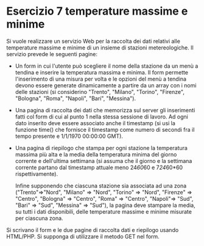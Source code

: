 # Esercizio 7 temperature massime e minime

Si vuole realizzare un servizio Web per la raccolta dei dati relativi alle temperature massime e minime di un insieme di stazioni metereologiche. Il servizio prevede le seguenti pagine:

* Un form in cui l'utente può scegliere il nome della stazione da un menù a tendina e inserire la temperatura massima e minima. Il form permette l'inserimento di una misura per volta e le opzioni del menù a tendina devono essere generate dinamicamente a partire da un array con i nomi delle stazioni (si considerino "Trento", "Milano", "Torino", "Firenze", "Bologna", "Roma", "Napoli", "Bari", "Messina").
    
* Una pagina di raccolta dei dati che memorizza sul server gli inserimenti fatti col form di cui al punto 1 nella stessa sessione di lavoro. Ad ogni dato inserito deve essere associato anche il timestamp (si usi la funzione time() che fornisce il timestamp come numero di secondi fra il tempo presente e 1/1/1970 00:00:00 GMT).
    
* Una pagina di riepilogo che stampa per ogni stazione la temperatura massima più alta e la media della temperatura minima del giorno corrente e dell'ultima settimana (si assuma che il giorno e la settimana corrente partano dal timestamp attuale meno 24*60*60 e 7*24*60*60 rispettivamente). 
    
    Infine supponendo che ciascuna stazione sia associata ad una zona ("Trento"=>"Nord", "Milano" => "Nord", "Torino" => "Nord", "Firenze" => "Centro", "Bologna" => "Centro", "Roma" => "Centro", "Napoli"=> "Sud", "Bari" => "Sud", "Messina" => "Sud"), la pagina deve stampare la media, su tutti i dati disponibili, delle temperature massime e minime misurate per ciascuna zona.

Si scrivano il form e le due pagine di raccolta dati e riepilogo usando HTML/PHP. Si supponga di utilizzare il metodo GET nel form.

